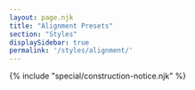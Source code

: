 ```yaml
---
layout: page.njk
title: "Alignment Presets"
section: "Styles"
displaySidebar: true
permalink: '/styles/alignment/'
---
```


{% include "special/construction-notice.njk" %}